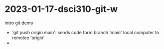 # 2023-01-17-dsci310-git-w
intro git demo







- 'git push origin main': sends code form branch 'main' local computer to remotee 'origin'
- 
